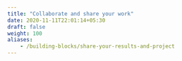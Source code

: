```yaml
---
title: "Collaborate and share your work"
date: 2020-11-11T22:01:14+05:30
draft: false
weight: 100
aliases:
    - /building-blocks/share-your-results-and-project
---
```

